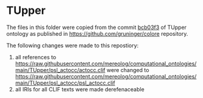 # TUpper
The files in this folder were copied from the commit [bcb03f3](https://github.com/gruninger/colore/commit/bcb03f399685c618692ff1589cfb32cd8f03678d) of TUpper ontology as published in https://github.com/gruninger/colore repository.

The following changes were made to this repostiory:
1. all references to https://raw.githubusercontent.com/mereolog/computational_ontologies/main/TUpper/psl_actocc/actocc.clif were changed to https://raw.githubusercontent.com/mereolog/computational_ontologies/main/TUpper/psl_actocc/psl_actocc.clif
2. all IRIs for all CLIF texts were made derefenaceable